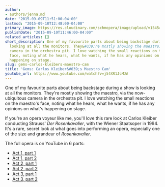 ```yaml
---
author:
- authors/jenna.md
date: "2015-09-09T11:51:00-04:00"
lastmod: "2015-09-10T12:48:00-04:00"
primary_image: https://res.cloudinary.com/schmopera/image/upload/v1545409169/media/webhook-uploads/1441813882758/CARLOS-KLEIBER-compositorSquare.jpg.jpg
publishDate: "2015-09-10T11:46:00-04:00"
related_articles: []
short_description: One of my favourite parts about being backstage during a show is
  looking at all the monitors. They&#039;re mostly showing the maestro, via the now-ubiquitous
  camera in the orchestra pit. I love watching the small reactions on the maestro&#039;s
  face, noting what he hears, what he wants, if he has any opinions on what&#039;s
  happening on stage.
slug: gems-carlos-kleibers-maestro-cam
title: 'Gems: Carlos Kleiber&#039;s Maestro Cam'
youtube_url: https://www.youtube.com/watch?v=j54XR1JcMJA
---
```


One of my favourite parts about being backstage during a show is looking at all the monitors. They're mostly showing the maestro, via the now-ubiquitous camera in the orchestra pit. I love watching the small reactions on the maestro's face, noting what he hears, what he wants, if he has any opinions on what's happening on stage.

If you're an opera voyeur like me, you'll love this rare look at Carlos Kleiber conducting Strauss' *Der Rosenkavalier*, with the Wiener Staatsoper in 1994. It's a rare, secret look at what goes into performing an opera, especially one of the size and grandeur of *Rosenkavalier*.

The full opera is on YouTube in 6 parts:
 - [Act 1, part 1](https://www.youtube.com/watch?v=j54XR1JcMJA)
 - [Act 1, part 2](https://www.youtube.com/watch?v=WRNxXlCeHrk)
 - [Act 2, part 1](https://www.youtube.com/watch?v=VAPkvk4CoRk)
 - [Act 2, part 2](https://www.youtube.com/watch?v=yPK0Vn-oHiY)
 - [Act 3, part 1](https://www.youtube.com/watch?v=8xqc_1vqUC4)
 - [Act 3, part 2](https://www.youtube.com/watch?v=hv6RZapJauM)
